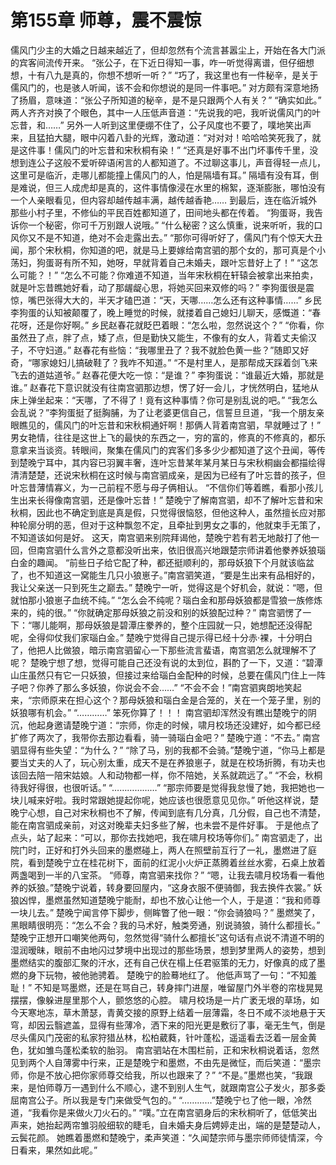 # 第155章 师尊，震不震惊
儒风门少主的大婚之日越来越近了，但却忽然有个流言甚嚣尘上，开始在各大门派的宾客间流传开来。
“张公子，在下近日得知一事，咋一听觉得离谱，但仔细想想，十有八九是真的，你想不想听一听？”
“巧了，我这里也有一件秘辛，是关于儒风门的，也是骇人听闻，该不会和你想说的是同一件事吧。”
对方颇有深意地扬了扬眉，意味道：“张公子所知道的秘辛，是不是只跟两个人有关？”
“确实如此。”
两人齐齐对换了个眼色，其中一人压低声音道：“先说我的吧，我听说儒风门的叶忘昔，和……”
另外一人听到这里便绷不住了，公子风度也不要了，噗地笑出声来，且猛拍大腿，眼中闪着八卦的光辉，激动道：“对对对！哈哈哈笑死我了，就是这件事！儒风门的叶忘昔和宋秋桐有染！”
“还真是好事不出门坏事传千里，没想到连公子这般不爱听碎语闲言的人都知道了。不过聊这事儿，声音得轻一点儿，这里可是临沂，走哪儿都能撞上儒风门的人，怕是隔墙有耳。”
隔墙有没有耳，倒是难说，但三人成虎却是真的，这件事情像浸在水里的棉絮，逐渐膨胀，哪怕没有一个人亲眼看见，但内容却越传越丰满，越传越香艳……
到最后，连在临沂城外那些小村子里，不修仙的平民百姓都知道了，田间地头都在传着。
“狗蛋哥，我告诉你一个秘密，你可千万别跟人说哦。”
“什么秘密？这么慎重，说来听听，我的口风你又不是不知道，绝对不会走露出去。”
“那你可得听好了，儒风门有个惊天大丑闻，那个宋秋桐，你知道的吧，就是马上要嫁给南宫驷的那个女的，那可真是个小荡妇，狗蛋哥有所不知，她呀，早就背着自己未婚夫，跟叶忘昔好上了！”
“这怎么可能？！”
“怎么不可能？你难道不知道，当年宋秋桐在轩辕会被拿出来拍卖，就是叶忘昔瞧她好看，动了那龌龊心思，将她买回来双修的吗？”
李狗蛋很是震惊，嘴巴张得大大的，半天才磕巴道：“天，天哪……怎么还有这种事情……”
乡民李狗蛋的认知被颠覆了，晚上睡觉的时候，就搂着自己媳妇儿聊天，感慨道：“春花呀，还是你好啊。”
乡民赵春花就眨巴着眼：“怎么啦，忽然说这个？”
“你看，你虽然丑了点，胖了点，矮了点，但是勤快又能生，不像有的女人，背着丈夫偷汉子，不守妇道。”
赵春花有些恼：“我哪里丑了？我不就脸色黄一些？”随即又好奇，“哪家媳妇儿搞破鞋了？我咋不知道。”
“不是村里人，是那帮成天踩着剑飞来飞去的道姑道爷。”
赵春花便大吃一惊：“是谁？”
李狗蛋说：“谁最近大婚，那就是谁。”
赵春花下意识就没有往南宫驷那边想，愣了好一会儿，才恍然明白，猛地从床上弹坐起来：“天哪，了不得了！竟有这种事情？你可是别乱说的吧。”
“我怎么会乱说？”李狗蛋挺了挺胸脯，为了让老婆更信自己，信誓旦旦道，“我一个朋友亲眼瞧见的，儒风门的叶忘昔和宋秋桐通奸啊！那俩人背着南宫驷，早就睡过了！”
男女艳情，往往是这世上飞的最快的东西之一，穷的富的，修真的不修真的，都乐意拿来当谈资。转眼间，聚集在儒风门的宾客们多多少少都知道了这个丑闻，等传到楚晚宁耳中，其内容已羽翼丰奢，连叶忘昔某年某月某日与宋秋桐幽会都描绘得清清楚楚，还说宋秋桐在这时候与南宫驷成亲，是因为已经有了叶忘昔的孩子，但叶忘昔薄情寡义，为一己前程不愿与母子俩相认。
“不信你们等着瞧，看那小孩儿生出来长得像南宫驷，还是像叶忘昔！”
楚晚宁了解南宫驷，却不了解叶忘昔和宋秋桐，因此也不确定到底是真是假，只觉得很恼怒，但他这种人，虽然擅长应对那种轮廓分明的恶，但对于这种飘忽不定，且牵扯到男女之事的，他就束手无策了，不知道该如何是好。
这天，南宫驷来别院拜谒他，楚晚宁若有若无地敲打了他一回，但南宫驷什么言外之意都没听出来，依旧很高兴地跟楚宗师讲着他豢养妖狼瑙白金的趣闻。
“前些日子给它配了种，都还挺顺利的，那母妖狼下个月就该临盆了，也不知道这一窝能生几只小狼崽子。”南宫驷笑道，“要是生出来有品相好的，我让父亲送一只到死生之巅去。”
楚晚宁一听，觉得这是个好机会，就说：“嗯，但就怕那小狼崽子血统不纯。”
“怎么会不纯呢？瑙白金和那母妖狼都是雪狼一族修炼来的，纯的很。”
“你就确定那母妖狼之前没和别的妖狼配过种？”
南宫驷愣了一下：“哪儿能啊，那母妖狼是碧潭庄豢养的，整个庄园就一只，她想配还没得配呢，全得仰仗我们家瑙白金。”
楚晚宁觉得自己提示得已经十分赤·裸，十分明白了，他把人比做狼，暗示南宫驷留心一下那些流言蜚语，南宫驷怎么就理解不了呢？
楚晚宁想了想，觉得可能自己还没有说的太到位，斟酌了一下，又道：“碧潭山庄虽然只有它一只妖狼，但接过来给瑙白金配种的时候，总要在儒风门住上一阵子吧？你养了那么多妖狼，你说会不会……”
“不会不会！”南宫驷爽朗地笑起来，“宗师原来在担心这个？那母妖狼和瑙白金是合笼的，关在一个笼子里，别的妖狼哪有机会。”
“…………”
笨死你算了！！！
南宫驷却浑然没有瞧出楚晚宁的阴沉，他起身邀请楚晚宁道：“宗师，你走的时候，啸月校场还没建好，如今都已经扩修了两次了，我带你去那边看看，骑一骑瑙白金吧？”
楚晚宁道：“不去。”
南宫驷显得有些失望：“为什么？”
“除了马，别的我都不会骑。”楚晚宁道，“你马上都是要当丈夫的人了，玩心别太重，成天不是在养狼崽子，就是在校场折腾，有功夫也该回去陪一陪宋姑娘。人和动物都一样，你不陪她，关系就疏远了。”
“不会，秋桐待我好得很，也很听话。”
“………………”
“那宗师要是觉得我怠慢了她，我把她也一块儿喊来好啦。我时常跟她提起你呢，她应该也很愿意见见你。”
听他这样说，楚晚宁心想，自己对宋秋桐也不了解，传闻到底有几分真，几分假，自己也不清楚，能在南宫驷成亲前，对这对晚辈夫妇多些了解，也未尝不是件好事。
于是他点了点头，站了起来：“可以，那你去找她吧，我在啸月校场等你们。”
南宫驷走了，出院门时，正好和打外头回来的墨燃碰上，两人在照壁前互行了一礼，墨燃进了庭院，看到楚晚宁立在桂花树下，面前的红泥小火炉正蒸腾着丝丝水雾，石桌上放着两盏喝到一半的八宝茶。
“师尊，南宫驷来找你？”
“嗯，让我去啸月校场看一看他养的妖狼。”楚晚宁说着，转身要回屋内，“这身衣服不便骑御，我去换件衣裳。”
妖狼凶悍，墨燃虽然知道楚晚宁能耐，却也不放心让他一个人，于是道：“我和师尊一块儿去。”
楚晚宁闻言停下脚步，侧眸瞥了他一眼：“你会骑狼吗？”
墨燃笑了，黑眼睛很明亮：“怎么不会？我的马术好，触类旁通，别说骑狼，骑什么都擅长。”
楚晚宁正想开口嘲笑他两句，忽然觉得“骑什么都擅长”这句话有点说不清道不明的湿润暧昧，眼前不由地闪过梦境中出现过的那些场景，想到梦里两人的姿势，想到墨燃结实的腹部汇聚的汗水，还有自己伏在榻上任君驱策的无力，好像真的成了墨燃的身下玩物，被他驰骋着。
楚晚宁的脸蓦地红了。
他低声骂了一句：“不知羞耻！”
不知是骂墨燃，还是在骂自己，转身摔门进屋，唯留屋门外半卷的帘栊晃晃摆摆，像躲进屋里那个人，颤悠悠的心腔。
啸月校场是一片广袤无垠的草场，如今天寒地冻，草木萧瑟，青黄交接的原野上结着一层薄霜，冬日不咸不淡地悬于天穹，却因云翳遮盖，显得有些薄冷，洒下来的阳光更是敷衍了事，毫无生气，倒是尽头儒风门茂密的私家狩猎丛林，松柏葳蕤，针叶蓬松，遥遥看去泛着一层金黄色，犹如雏鸟蓬松柔软的胎羽。
南宫驷站在木围栏前，正和宋秋桐说着话，忽然见到两个人自薄雾中行来，正是楚晚宁和墨燃，不由先是微怔，而后笑道：“墨宗师，你是不放心把你家师尊交给我，所以也跟来了？”
“不是。”墨燃也笑，“我跟来，是怕师尊万一遇到什么不顺心，逮不到别人生气，就跟南宫公子发火，那多委屈南宫公子。所以我是专门来做受气包的。”
“…………”楚晚宁乜了他一眼，冷然道，“我看你是来做火刀火石的。”
“噗。”立在南宫驷身后的宋秋桐听了，低低笑出声来，她抬起两帘雏羽般细软的睫毛，自未婚夫身后娉婷走出，端的是楚楚动人，云鬓花颜。
她瞧着墨燃和楚晚宁，柔声笑道：“久闻楚宗师与墨宗师师徒情深，今日看来，果然如此呢。”
